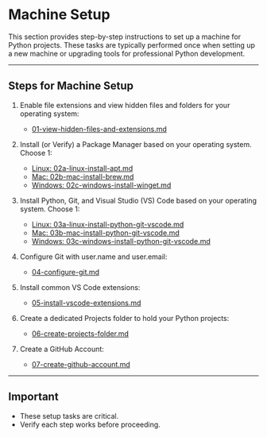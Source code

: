# Machine Setup

This section provides step-by-step instructions to set up a machine for Python projects. 
These tasks are typically performed once when setting up a new machine or upgrading tools for professional Python development.

---

## Steps for Machine Setup

1. Enable file extensions and view hidden files and folders for your operating system:  
   - [01-view-hidden-files-and-extensions.md](01-view-hidden-files-and-extensions.md)

2. Install (or Verify) a Package Manager based on your operating system. Choose 1:  
   - [Linux: 02a-linux-install-apt.md](02a-linux-install-apt.md)  
   - [Mac:   02b-mac-install-brew.md](02b-mac-install-brew.md)  
   - [Windows: 02c-windows-install-winget.md](02c-windows-install-winget.md)

3. Install Python, Git, and Visual Studio (VS) Code based on your operating system. Choose 1:  
   - [Linux: 03a-linux-install-python-git-vscode.md](03a-linux-install-python-git-vscode.md)  
   - [Mac: 03b-mac-install-python-git-vscode.md](03b-mac-install-python-git-vscode.md)  
   - [Windows: 03c-windows-install-python-git-vscode.md](03c-windows-install-python-git-vscode.md)

4. Configure Git with user.name and user.email:  
   - [04-configure-git.md](04-configure-git.md)

5. Install common VS Code extensions:  
   - [05-install-vscode-extensions.md](05-install-vscode-extensions.md)

6. Create a dedicated Projects folder to hold your Python projects:  
   - [06-create-projects-folder.md](06-create-projects-folder.md)

7. Create a GitHub Account:
   - [07-create-github-account.md](07-create-github-account.md)

---

## Important

- These setup tasks are critical.
- Verify each step works before proceeding. 
